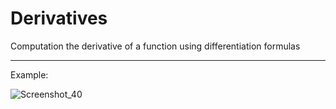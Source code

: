 # Derivatives
 Computation the derivative of a function using differentiation formulas
 
 ***
 Example: 
 
![Screenshot_40](https://user-images.githubusercontent.com/57362483/141677464-4a27d65c-3361-434c-9c08-f5fcef467fd7.png)
